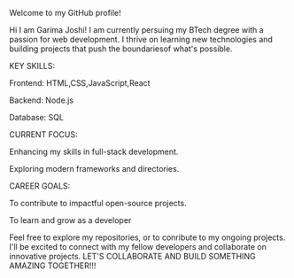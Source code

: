 Welcome to my GitHub profile! 

Hi I am Garima Joshi! I am currently persuing my BTech degree with a passion for web development. I thrive on learning new technologies and building projects that push the boundariesof what's possible.

KEY SKILLS:

 Frontend: HTML,CSS,JavaScript,React
 
 Backend: Node.js
 
 Database: SQL

CURRENT FOCUS:

 Enhancing my skills in full-stack development.
 
 Exploring modern frameworks and directories.

CAREER GOALS:

 To contribute to impactful open-source projects.
 
 To learn and grow as a developer

Feel free to explore my repositories, or to conribute to my ongoing projects. I'll be excited to connect with my fellow developers and collaborate  on innovative projects.
LET'S COLLABORATE AND BUILD SOMETHING AMAZING TOGETHER!!!



<!---
Garimajoshi33/Garimajoshi33 is a ✨ special ✨ repository because its `README.md` (this file) appears on your GitHub profile.
You can click the Preview link to take a look at your changes.
--->
